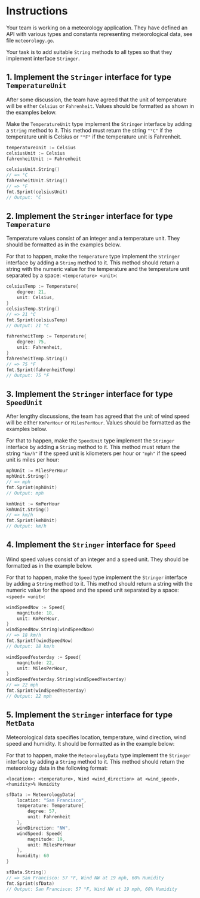# Instructions

Your team is working on a meteorology application. 
They have defined an API with various types and constants representing meteorological data, see file `meteorology.go`. 
  
Your task is to add suitable `String` methods to all types so that they implement interface `Stringer`. 

## 1. Implement the `Stringer` interface for type `TemperatureUnit`

After some discussion, the team have agreed that the unit of temperature will be either `Celsius` or `Fahrenheit`. Values should be formatted as shown in the examples below.

Make the `TemperatureUnit` type implement the `Stringer` interface by adding a `String` method to it. This method must return the string `"°C"` if the temperature unit is Celsius or `"°F"` if the temperature unit is Fahrenheit.

```go 
temperatureUnit := Celsius
celsiusUnit := Celsius
fahrenheitUnit := Fahrenheit

celsiusUnit.String()
// => °C
fahrenheitUnit.String()
// => °F
fmt.Sprint(celsiusUnit)
// Output: °C
```

## 2. Implement the `Stringer` interface for type  `Temperature`

Temperature values consist of an integer and a temperature unit. They should be formatted as in the examples below.

For that to happen, make the `Temperature` type implement the `Stringer` interface by adding a `String` method to it. This method should return a string with the numeric value for the temperature and the temperature unit separated by a space: `<temperature> <unit>`:


```go
celsiusTemp := Temperature{
    degree: 21,
    unit: Celsius,
}
celsiusTemp.String()
// => 21 °C
fmt.Sprint(celsiusTemp)
// Output: 21 °C

fahrenheitTemp := Temperature{
    degree: 75,
    unit: Fahrenheit,
}
fahrenheitTemp.String()
// => 75 °F
fmt.Sprint(fahrenheitTemp) 
// Output: 75 °F
```

## 3. Implement the `Stringer` interface for type `SpeedUnit`

After lengthy discussions, the team has agreed that the unit of wind speed will be either `KmPerHour` or `MilesPerHour`. Values should be formatted as the examples below.

For that to happen, make the `SpeedUnit` type implement the `Stringer` interface by adding a `String` method to it. This method must return the string `"km/h"` if the speed unit is kilometers per hour or `"mph"` if the speed unit is miles per hour:


```go 
mphUnit := MilesPerHour
mphUnit.String()
// => mph
fmt.Sprint(mphUnit)
// Output: mph

kmhUnit := KmPerHour
kmhUnit.String()
// => km/h
fmt.Sprint(kmhUnit)
// Output: km/h
```

## 4. Implement the `Stringer` interface for `Speed` 

Wind speed values consist of an integer and a speed unit. They should be formatted as in the example below.

For that to happen, make the `Speed` type implement the `Stringer` interface by adding a `String` method to it. This method should return a string with the numeric value for the speed and the speed unit separated by a space: `<speed> <unit>`:

```go 
windSpeedNow := Speed{
    magnitude: 18,
    unit: KmPerHour,
}
windSpeedNow.String(windSpeedNow)
// => 18 km/h
fmt.Sprintf(windSpeedNow)
// Output: 18 km/h

windSpeedYesterday := Speed{
    magnitude: 22,
    unit: MilesPerHour,
}
windSpeedYesterday.String(windSpeedYesterday)
// => 22 mph
fmt.Sprint(windSpeedYesterday)
// Output: 22 mph
```

## 5. Implement the `Stringer` interface for type `MetData`

Meteorological data specifies location, temperature, wind direction, wind speed
and humidity. It should be formatted as in the example below:

For that to happen, make the `MeteorologyData` type implement the `Stringer` interface by adding a `String` method to it. This method should return the meteorology data in the following format:

```
<location>: <temperature>, Wind <wind_direction> at <wind_speed>, <humidity>% Humidity
```

```go 
sfData := MeteorologyData{
    location: "San Francisco",
    temperature: Temperature{
        degree: 57,
        unit: Fahrenheit
    },
    windDirection: "NW",
    windSpeed: Speed{
        magnitude: 19,
        unit: MilesPerHour
    },
    humidity: 60
}

sfData.String()
// => San Francisco: 57 °F, Wind NW at 19 mph, 60% Humidity
fmt.Sprint(sfData) 
// Output: San Francisco: 57 °F, Wind NW at 19 mph, 60% Humidity
```
